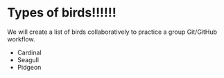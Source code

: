 # Types of birds!!!!!!
We will create a list of birds collaboratively to practice a group Git/GitHub workflow.

* Cardinal
* Seagull
* Pidgeon